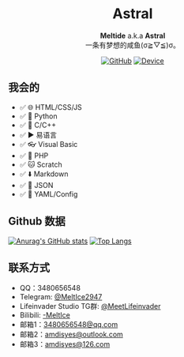 <div align="center">

# Astral
                                
**Meltide** a.k.a **Astral**
<br>
一条有梦想的咸鱼(σ≧︎▽︎≦︎)σ。

[![GitHub](https://img.shields.io/badge/dynamic/json?url=https%3A%2F%2Fapi.swo.moe%2Fstats%2Fgithub%2FMeltide&query=count&color=181717&label=GitHub&labelColor=282c34&logo=github&suffix=+follows&cacheSeconds=3600)](https://github.com/Meltide)
[![Device](https://img.shields.io/badge/Device-Xiaomi_14-orange?logo=Xiaomi&logoColor=ffffff)](https://github.com/Meltide)

</div>


## 我会的
- ✅ 🌐 HTML/CSS/JS
- ✅ 🐍 Python
- ✅ 🧮 C/C++
- ✅ ▶️ 易语言
- ✅ 👓 Visual Basic
- ✅ 🐘 PHP
- ✅ 🐱 Scratch
- ✅ ⬇️ Markdown
- ✅ 📜 JSON
- ✅ 📖 YAML/Config

## Github 数据
[![Anurag's GitHub stats](https://github-readme-stats.vercel.app/api?username=Meltide)](https://github.com/anuraghazra/github-readme-stats)
[![Top Langs](https://github-readme-stats.vercel.app/api/top-langs/?username=Meltide)](https://github.com/anuraghazra/github-readme-stats)

## 联系方式
- QQ：3480656548
- Telegram: [@MeltIce2947](https://t.me/MeltIce2947)
- Lifeinvader Studio TG群: [@MeetLifeinvader](https://t.me/MeetLifeinvader)
- Bilibili: [-MeltIce](https://space.bilibili.com/57690791)
- 邮箱1：3480656548@qq.com
- 邮箱2：amdisyes@outlook.com
- 邮箱3：amdisyes@126.com
